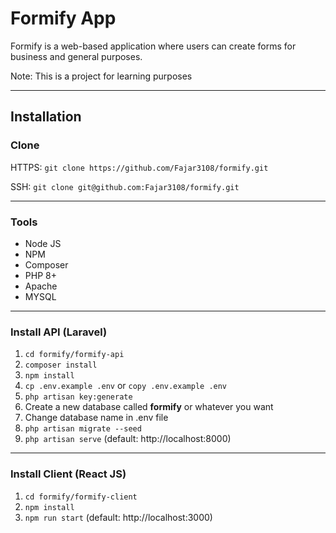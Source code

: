 # Formify App

Formify is a web-based application where users can create forms for business and general purposes.

Note: This is a project for learning purposes

---

## Installation

### Clone

HTTPS: `git clone https://github.com/Fajar3108/formify.git`

SSH: `git clone git@github.com:Fajar3108/formify.git`

---

### Tools

- Node JS
- NPM
- Composer
- PHP 8+
- Apache
- MYSQL

---

### Install API (Laravel)

1. `cd formify/formify-api`
2. `composer install`
3. `npm install`
4. `cp .env.example .env` or `copy .env.example .env`
5. `php artisan key:generate`
6. Create a new database called **formify** or whatever you want
7. Change database name in .env file
8. `php artisan migrate --seed`
9. `php artisan serve` (default: http://localhost:8000)

---

### Install Client (React JS)

1. `cd formify/formify-client`
2. `npm install`
3. `npm run start` (default: http://localhost:3000)

